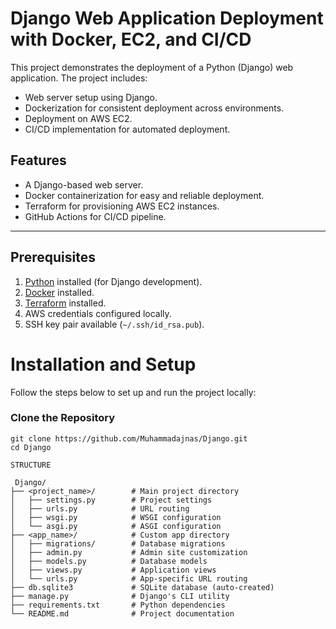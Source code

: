 # Django Web Application Deployment with Docker, EC2, and CI/CD

This project demonstrates the deployment of a Python (Django) web application. The project includes:
- Web server setup using Django.
- Dockerization for consistent deployment across environments.
- Deployment on AWS EC2.
- CI/CD implementation for automated deployment.

## Features
- A Django-based web server.
- Docker containerization for easy and reliable deployment.
- Terraform for provisioning AWS EC2 instances.
- GitHub Actions for CI/CD pipeline.

---

## Prerequisites

1. [Python](https://www.python.org/downloads/) installed (for Django development).
2. [Docker](https://www.docker.com/) installed.
3. [Terraform](https://developer.hashicorp.com/terraform/tutorials/aws-get-started/install-cli) installed.
4. AWS credentials configured locally.
5. SSH key pair available (`~/.ssh/id_rsa.pub`).

# Installation and Setup

Follow the steps below to set up and run the project locally:

### Clone the Repository

```
git clone https://github.com/Muhammadajnas/Django.git
cd Django 

STRUCTURE

 Django/
├── <project_name>/        # Main project directory
│   ├── settings.py        # Project settings
│   ├── urls.py            # URL routing
│   ├── wsgi.py            # WSGI configuration
│   └── asgi.py            # ASGI configuration
├── <app_name>/            # Custom app directory
│   ├── migrations/        # Database migrations
│   ├── admin.py           # Admin site customization
│   ├── models.py          # Database models
│   ├── views.py           # Application views
│   └── urls.py            # App-specific URL routing
├── db.sqlite3             # SQLite database (auto-created)
├── manage.py              # Django's CLI utility
├── requirements.txt       # Python dependencies
└── README.md              # Project documentation
